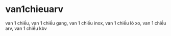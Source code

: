 # van1chieuarv
van 1 chiều, van 1 chiều gang, van 1 chiều inox, van 1 chiều lò xo, van 1 chiều arv, van 1 chiều kbv

